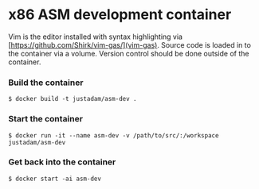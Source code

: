 x86 ASM development container
=============================

Vim is the editor installed with syntax highlighting via [https://github.com/Shirk/vim-gas/](vim-gas).
Source code is loaded in to the container via a volume.  Version control should be done outside of the container.

### Build the container

```
$ docker build -t justadam/asm-dev .
```

### Start the container

```
$ docker run -it --name asm-dev -v /path/to/src/:/workspace justadam/asm-dev
```

### Get back into the container

```
$ docker start -ai asm-dev
```